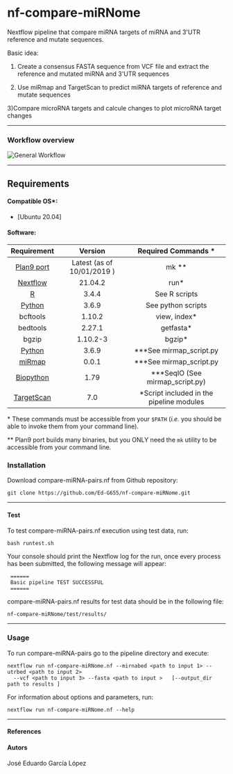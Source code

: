 # nf-compare-miRNome

Nextflow pipeline that compare miRNA targets of miRNA and 3'UTR reference and mutate sequences.

Basic idea:

1)  Create a consensus FASTA sequence from VCF file and extract the reference and mutated miRNA and 3'UTR sequences

2)  Use miRmap and TargetScan to predict miRNA targets of reference and mutate sequences

3)Compare microRNA targets and calcule changes to plot microRNA target changes

------------------------------------------------------------------------

### Workflow overview

![General Workflow](dev_notes/Workflow.png)

------------------------------------------------------------------------

## Requirements

#### Compatible OS\*:

-   [Ubuntu 20.04]

#### Software:

|                                     Requirement                                     |          Version           |           Required Commands \*            |
|:-----------------------------------------------------------------------------------:|:--------------------------:|:-----------------------------------------:|
|                  [Plan9 port](https://github.com/9fans/plan9port)                   | Latest (as of 10/01/2019 ) |                  mk \*\*                  |
|                        [Nextflow](https://www.nextflow.io/)                         |          21.04.2           |                   run\*                   |
|                           [R](https://www.r-project.org/)                           |           3.4.4            |               See R scripts               |
|                 [Python](https://www.python.org/downloads/source/)                  |           3.6.9            |            See python scripts             |
|                                      bcftools                                       |           1.10.2           |               view, index\*               |
|                                      bedtools                                       |           2.27.1           |                getfasta\*                 |
|                                        bgzip                                        |          1.10.2-3          |                  bgzip\*                  |
|                 [Python](https://www.python.org/downloads/source/)                  |           3.6.9            |        \*\*\*See mirmap_script.py         |
|                     [miRmap](https://pypi.org/project/mirmap/)                      |           0.0.1            |        \*\*\*See mirmap_script.py         |
|                  [Biopython](https://biopython.org/wiki/Download)                   |            1.79            |    \*\*\*SeqIO (See mirmap_script.py)     |
| [TargetScan](http://www.targetscan.org/cgi-bin/targetscan/data_download.vert72.cgi) |            7.0             | \*Script included in the pipeline modules |

\* These commands must be accessible from your `$PATH` (*i.e.* you should be able to invoke them from your command line).

\*\* Plan9 port builds many binaries, but you ONLY need the `mk` utility to be accessible from your command line.

### Installation

Download compare-miRNA-pairs.nf from Github repository:

    git clone https://github.com/Ed-G655/nf-compare-miRNome.git

------------------------------------------------------------------------

#### Test

To test compare-miRNA-pairs.nf execution using test data, run:

    bash runtest.sh

Your console should print the Nextflow log for the run, once every process has been submitted, the following message will appear:

     ======
     Basic pipeline TEST SUCCESSFUL
     ======

compare-miRNA-pairs.nf results for test data should be in the following file:

    nf-compare-miRNome/test/results/

------------------------------------------------------------------------

### Usage

To run compare-miRNA-pairs go to the pipeline directory and execute:

    nextflow run nf-compare-miRNome.nf --mirnabed <path to input 1> --utrbed <path to input 2>
      --vcf <path to input 3> --fasta <path to input >   [--output_dir path to results ]

For information about options and parameters, run:

    nextflow run nf-compare-miRNome.nf --help

------------------------------------------------------------------------

#### References

#### Autors

José Eduardo García López
